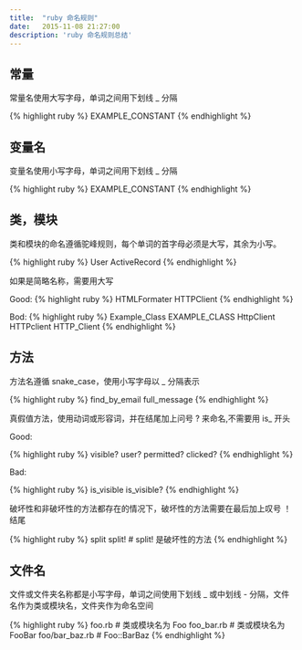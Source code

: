 ```yaml
---
title:  "ruby 命名规则"
date:   2015-11-08 21:27:00
description: 'ruby 命名规则总结'
---
```


## 常量
常量名使用大写字母，单词之间用下划线 _ 分隔

{% highlight ruby %}
EXAMPLE_CONSTANT
{% endhighlight %}

## 变量名
变量名使用小写字母，单词之间用下划线 _ 分隔

{% highlight ruby %}
EXAMPLE_CONSTANT
{% endhighlight %}

## 类，模块

类和模块的命名遵循驼峰规则，每个单词的首字母必须是大写，其余为小写。

{% highlight ruby %}
User
ActiveRecord
{% endhighlight %}

如果是简略名称，需要用大写

Good:
{% highlight ruby %}
HTMLFormater
HTTPClient
{% endhighlight %}

Bod:
{% highlight ruby %}
Example_Class
EXAMPLE_CLASS
HttpClient
HTTPclient
HTTP_Client
{% endhighlight %}

## 方法

方法名遵循 snake_case，使用小写字母以 _ 分隔表示

{% highlight ruby %}
find_by_email
full_message
{% endhighlight %}

真假值方法，使用动词或形容词，并在结尾加上问号 ? 来命名,不需要用 is_ 开头

Good:

{% highlight ruby %}
visible?
user?
permitted?
clicked?
{% endhighlight %}

Bad:

{% highlight ruby %}
is_visible
is_visible?
{% endhighlight %}

破坏性和非破坏性的方法都存在的情况下，破坏性的方法需要在最后加上叹号 ！结尾

{% highlight ruby %}
split
split! # split! 是破坏性的方法
{% endhighlight %}

## 文件名
文件或文件夹名称都是小写字母，单词之间使用下划线 _ 或中划线 - 分隔，文件名作为类或模块名，文件夹作为命名空间

{% highlight ruby %}
foo.rb # 类或模块名为 Foo 
foo_bar.rb # 类或模块名为 FooBar 
foo/bar_baz.rb # Foo::BarBaz 
{% endhighlight %}

